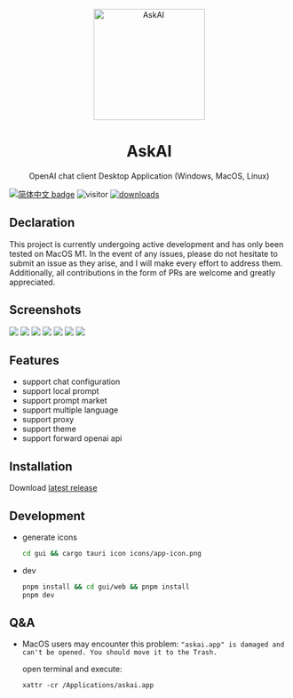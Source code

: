 <p align="center">
  <img width="200" src="./assets/logo.png" alt="AskAI">
  <h1 align="center">AskAI</h1>
  <p align="center">OpenAI chat client Desktop Application (Windows, MacOS, Linux)</p>
</p>

[![简体中文 badge](https://img.shields.io/badge/%E7%AE%80%E4%BD%93%E4%B8%AD%E6%96%87-Simplified%20Chinese-blue)](./README-ZH_CN.md)
![visitor](https://visitor-badge.glitch.me/badge?page_id=lisiur.askai)
[![downloads](https://img.shields.io/github/downloads/lisiur/askai/total.svg?style=flat-square)](https://github.com/lisiur/askai/releases)

## Declaration

This project is currently undergoing active development and has only been tested on MacOS M1. In the event of any issues, please do not hesitate to submit an issue as they arise, and I will make every effort to address them. Additionally, all contributions in the form of PRs are welcome and greatly appreciated.

## Screenshots

![](./assets/live.gif)
![](./assets/chat.jpeg)
![](./assets/chat-config.jpeg)
![](./assets/prompt.jpeg)
![](./assets/prompt-market.jpeg)
![](./assets/prompt-market2.jpeg)
![](./assets/settings.jpeg)

## Features

- support chat configuration
- support local prompt
- support prompt market
- support multiple language
- support proxy
- support theme
- support forward openai api

## Installation

Download [latest release](https://github.com/lisiur/askai/releases)

## Development

- generate icons

    ```bash
    cd gui && cargo tauri icon icons/app-icon.png
    ```
- dev
    ```bash
    pnpm install && cd gui/web && pnpm install
    pnpm dev
    ```

## Q&A

-  MacOS users may encounter this problem: `"askai.app" is damaged and can't be opened. You should move it to the Trash.`

    open terminal and execute:

    ```shell
    xattr -cr /Applications/askai.app
    ```

